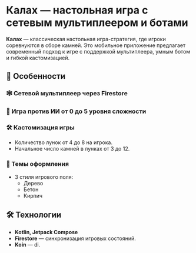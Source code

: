 # Калах — настольная игра с сетевым мультиплеером и ботами

**Калах** — классическая настольная игра-стратегия, где игроки соревнуются в сборе камней. Это мобильное приложение предлагает современный подход к игре с поддержкой мультиплеера, умным ботом и гибкой кастомизацией.

## 🌟 Особенности

### 🕸️ Сетевой мультиплеер через Firestore

### 🤖 Игра против ИИ от 0 до 5 уровня сложности

### 🛠️ Кастомизация игры
- Количество лунок от 4 до 8 на игрока.
- Начальное число камней в лунках от 3 до 12.

### 🎨 Темы оформления
- 3 стиля игрового поля: 
  - Дерево
  - Бетон
  - Кирпич

## 🛠️ Технологии
- **Kotlin, Jetpack Compose**
- **Firestore** — синхронизация игровых состояний.
- **Koin** — di.
